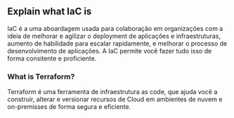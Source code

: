 ## Explain what IaC is
IaC é a uma aboardagem usada para colaboração em organizações com a ideia de melhorar e agilizar o deployment de aplicações e infraestruturas, aumento de habilidade para escalar rapidamente, e melhorar o processo de desenvolvimento de aplicações. A IaC permite você fazer tudo isso de forma consitente e proficiente.

### What is Terraform?
Terraform é uma ferramenta de infraestrutura as code, que ajuda você a construir, alterar e versionar recursos de Cloud em ambientes de nuvem e on-premisses de forma segura e eficiente.


